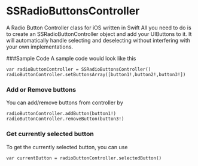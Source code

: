 # SSRadioButtonsController
A Radio Button Controller class for iOS written in Swift
All you need to do is to create an SSRadioButtonController object and add your UIButtons to it. It will automatically handle selecting and deselecting without interfering with your own implementations. 

###Sample Code
A sample code would look like this

```
var radioButtonController = SSRadioButtonsController()
radioButtonController.setButtonsArray([button1!,button2!,button3!])
```

### Add or Remove buttons
You can add/remove buttons from controller by 

```
radioButtonController.addButton(button1!)
radioButtonController.removeButton(button3!)
```

### Get currently selected button
To get the currently selected button, you can use 

```
var currentButton = radioButtonController.selectedButton()
```